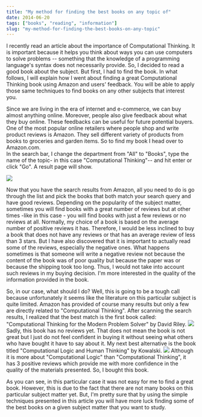 ```yaml
---
title: "My method for finding the best books on any topic of"
date: 2014-06-20
tags: ["books", "reading", "information"]
slug: "my-method-for-finding-the-best-books-on-any-topic"
---
```


I recently read an article about the importance of Computational Thinking. It is important because it helps you think about ways you can use computers 
to solve problems -- something that the knowledge of a programming language's syntax does not necessarily provide. So, I decided to read a good book about 
the subject. But first, I had to find the book. In what follows, I will explain how <!-- PELICAN_END_SUMMARY --> I went about finding a great Computational Thinking book using Amazon and 
users' feedback. You will be able to apply those same techniques to find books on any other subjects that interest you.


Since we are living in the era of internet and e-commerce, we can buy almost anything online. Moreover, people also give feedback about what they buy online. 
These feedbacks can be useful for future potential buyers. One of the most popular online retailers where people shop and write product reviews is Amazon. 
They sell different variety of products from books to groceries and garden items. So to find my book I head over to Amazon.com.  
In the search bar, I change the department from "All" to "Books", type the name of the topic- in this case "Computational Thinking"-- and hit enter or 
click "Go". A result page will show.

<img src ="{filename}/images/bestbook1.JPG" class="img-responsive" />

Now that you have the search results from Amazon, all you need to do is go through the list and pick the books that both match your search query and have good 
reviews. Depending on the popularity of the subject matter, sometimes you will find books with a great number of reviews but at other times -like in this case - you will find books with just a few reviews or no reviews at all.
Normally, my choice of a book is based on the average number of positive reviews it has. Therefore, I would be less inclined to buy a book that does not have 
any reviews or that has an average review of less than 3 stars. But I have also discovered that it is important to actually read some of the reviews, especially 
the negative ones. What happens sometimes is that someone will write a negative review not because the content of the book was of poor quality but because the 
paper was or because the shipping took too long. Thus, I would not take into account such reviews in my buying decision. I'm more interested in the quality of 
the information provided in the book. 

So, in our case, what should I do? Well, this is going to be a tough call because unfortunately it seems like the literature on this particular subject is quite
limited. Amazon has provided of course many results but only a few are directly related to "Computational Thinking".  After scanning the search results, 
I realized that the best match is the first book called: "Computational Thinking for the Modern Problem Solver" by David Riley. <img src ="{filename}/images/bestbook2.JPG" class="img-responsive" /> 
Sadly, this book has no reviews yet. That does not mean the book is not great but I just do not feel confident in buying it without seeing what others who have
bought it have to say about it. My next best alternative is the book titled "Computational Logic and Human Thinking" by Kowalski. <img src ="{filename}/images/bestbook3.JPG" class="img-responsive" /> Although it is more about 
"Computational Logic" than "Computational Thinking", it has 3 positive reviews which provide me with more confidence in the quality of the materials presented. So, I bought this book. 

As you can see, in this particular case it was not easy for me to find a great book. However, this is due to the fact that there are not many books on this 
particular subject matter yet. But, I'm pretty sure that by using the simple techniques presented in this article you will have more luck finding some of the 
best books on a given subject matter that you want to study. 



<br />
<br />
<br />
 
